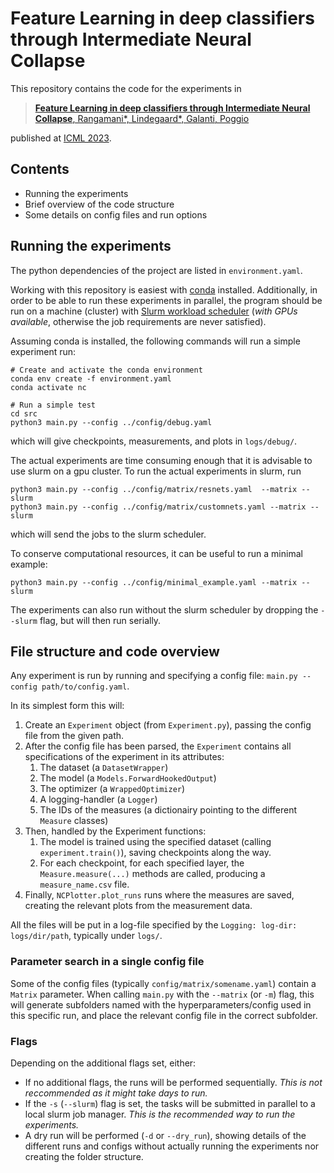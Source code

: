 # Feature Learning in deep classifiers through Intermediate Neural Collapse

This repository contains the code for the experiments in 
> [**Feature Learning in deep classifiers through Intermediate Neural Collapse**,
Rangamani*, Lindegaard*, Galanti, Poggio](https://openreview.net/forum?id=XbggSPNB9W)

published at [ICML 2023](https://icml.cc/Conferences/2023/).
## Contents
 - Running the experiments
 - Brief overview of the code structure
 - Some details on config files and run options

## Running the experiments

The python dependencies of the project are listed in `environment.yaml`.

Working with this repository is easiest with [conda](https://docs.conda.io/en/latest/miniconda.html) installed.
Additionally, in order to be able to run these experiments in parallel,
the program should be run on a machine (cluster) with [Slurm workload scheduler](https://slurm.schedmd.com/)
(*with GPUs available*, otherwise the job requirements are never satisfied).

Assuming conda is installed, the following commands will run a simple experiment run:
```shell
# Create and activate the conda environment
conda env create -f environment.yaml
conda activate nc

# Run a simple test
cd src
python3 main.py --config ../config/debug.yaml
```
which will give checkpoints, measurements, and plots in `logs/debug/`.

The actual experiments are time consuming enough that it is advisable to use slurm on a gpu cluster.
To run the actual experiments in slurm, run
```shell
python3 main.py --config ../config/matrix/resnets.yaml  --matrix --slurm
python3 main.py --config ../config/matrix/customnets.yaml --matrix --slurm
```
which will send the jobs to the slurm scheduler.

To conserve computational resources, it can be useful to run a minimal example:
```shell
python3 main.py --config ../config/minimal_example.yaml --matrix --slurm
```

The experiments can also run without the slurm scheduler by dropping the `--slurm` flag, but will then run serially.

## File structure and code overview

Any experiment is run by running and specifying a config file: `main.py --config path/to/config.yaml`.

In its simplest form this will:
 1. Create an `Experiment` object (from `Experiment.py`), passing the config file from the given path.
 2. After the config file has been parsed, the `Experiment` contains all
specifications of the experiment in its attributes:
    1. The dataset (a `DatasetWrapper`)
    2. The model (a `Models.ForwardHookedOutput`)
    3. The optimizer (a `WrappedOptimizer`)
    4. A logging-handler (a `Logger`)
    5. The IDs of the measures (a dictionairy pointing to the different `Measure` classes)
 3. Then, handled by the Experiment functions:
    1. The model is trained using the specified dataset (calling `experiment.train()`), saving checkpoints along the way.
    2. For each checkpoint, for each specified layer, the `Measure.measure(...)` methods are called, producing a `measure_name.csv` file.
 4. Finally, `NCPlotter.plot_runs` runs where the measures are saved, creating the relevant plots from the measurement data.

All the files will be put in a log-file specified by the `Logging: log-dir: logs/dir/path`, typically under `logs/`.

### Parameter search in a single config file

Some of the config files (typically `config/matrix/somename.yaml`) contain a `Matrix` parameter.
When calling `main.py` with the `--matrix` (or `-m`) flag, this will generate subfolders named with the
hyperparameters/config used in this specific run, and place the relevant config file in the correct subfolder.

### Flags 
Depending on the additional flags set, either:
 - If no additional flags, the runs will be performed sequentially. *This is not reccommended as it might take days to run.*
 - If the `-s` (`--slurm`) flag is set, the tasks will be submitted in parallel to a local slurm job manager. *This is the recommended way to run the experiments.*
 - A dry run will be performed (`-d` or `--dry_run`), showing details of the different runs and configs without actually running the experiments nor creating the folder structure.
